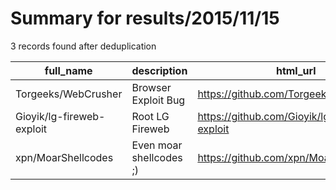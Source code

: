 
# Summary for results/2015/11/15
    
3 records found after deduplication

| full_name | description | html_url | matched_list | matched_count | pushed_at | size | stargazers_count | language | forks_count | vul_ids |
|---------------------------|-------------------------|----------------------------------------------|----------------|-----------------|---------------------------|--------|--------------------|------------|---------------|-----------|
| Torgeeks/WebCrusher | Browser Exploit Bug | https://github.com/Torgeeks/WebCrusher | ['exploit'] | 1 | 2015-11-15 15:48:49+00:00 | 0 | 0 | | 0 | [] |
| Gioyik/lg-fireweb-exploit | Root LG Fireweb | https://github.com/Gioyik/lg-fireweb-exploit | ['exploit'] | 1 | 2015-11-15 22:50:06+00:00 | 0 | 3 | C | 2 | [] |
| xpn/MoarShellcodes | Even moar shellcodes ;) | https://github.com/xpn/MoarShellcodes | ['shellcode'] | 1 | 2015-11-15 23:03:35+00:00 | 0 | 1 | C | 1 | [] |
